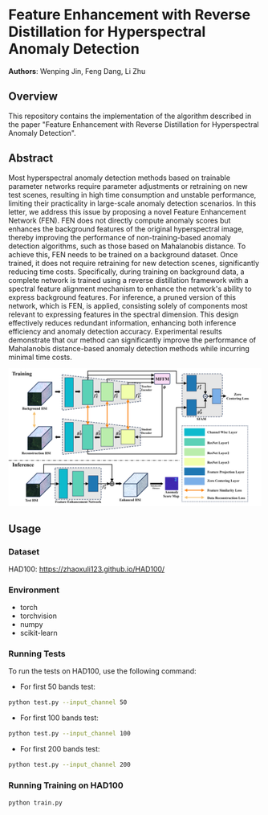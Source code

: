 # Feature Enhancement with Reverse Distillation for Hyperspectral Anomaly Detection
**Authors**: Wenping Jin, Feng Dang, Li Zhu

## Overview

This repository contains the implementation of the algorithm described in the paper "Feature Enhancement with Reverse Distillation for Hyperspectral Anomaly Detection". 

## Abstract
Most hyperspectral anomaly detection methods based on trainable parameter networks require parameter adjustments or retraining on new test scenes, resulting in high time consumption and unstable performance, limiting their practicality in large-scale anomaly detection scenarios. In this letter, we address this issue by proposing a novel Feature Enhancement Network (FEN). FEN does not directly compute anomaly scores but enhances the background features of the original hyperspectral image, thereby improving the performance of non-training-based anomaly detection algorithms, such as those based on Mahalanobis distance. To achieve this, FEN needs to be trained on a background dataset. Once trained, it does not require retraining for new detection scenes, significantly reducing time costs. Specifically, during training on background data, a complete network is trained using a reverse distillation framework with a spectral feature alignment mechanism to enhance the network's ability to express background features. For inference, a pruned version of this network, which is FEN, is applied, consisting solely of components most relevant to expressing features in the spectral dimension. This design effectively reduces redundant information, enhancing both inference efficiency and anomaly detection accuracy. Experimental results demonstrate that our method can significantly improve the performance of Mahalanobis distance-based anomaly detection methods while incurring minimal time costs.

![image](https://github.com/cristianoKaKa/FERD/blob/master/framework.png)

## Usage

### Dataset

HAD100: https://zhaoxuli123.github.io/HAD100/

### Environment

- torch
- torchvision
- numpy
- scikit-learn

### Running Tests

To run the tests on HAD100, use the following command:

- For first 50 bands test:
```bash
python test.py --input_channel 50
```
- For first 100 bands test:
```bash
python test.py --input_channel 100
```
- For first 200 bands test:
```bash
python test.py --input_channel 200
```

### Running Training on HAD100

```bash
python train.py
```

